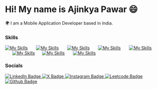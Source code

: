 Hi! My name is Ajinkya Pawar 😄
========================================================================================================================================

🌍  I am a Mobile Application Developer based in India.
<br/>
 
### Skills

[![My Skills](https://skillicons.dev/icons?i=html,css)](https://skillicons.dev) &nbsp;&nbsp;&nbsp;&nbsp;&nbsp; [![My Skills](https://skillicons.dev/icons?i=js,ts)](https://skillicons.dev) &nbsp;&nbsp;&nbsp;&nbsp;&nbsp; [![My Skills](https://skillicons.dev/icons?i=react,nodejs)](https://skillicons.dev) &nbsp;&nbsp;&nbsp;&nbsp;&nbsp; [![My Skills](https://skillicons.dev/icons?i=next,redux)](https://skillicons.dev) &nbsp;&nbsp;&nbsp;&nbsp;&nbsp; [![My Skills](https://skillicons.dev/icons?i=tailwind,bootstrap)](https://skillicons.dev) &nbsp;&nbsp;&nbsp;&nbsp;&nbsp; [![My Skills](https://skillicons.dev/icons?i=firebase,jest)](https://skillicons.dev)&nbsp;&nbsp;&nbsp;&nbsp;&nbsp; [![My Skills](https://skillicons.dev/icons?i=webpack,vite)](https://skillicons.dev) &nbsp;&nbsp;&nbsp;&nbsp;&nbsp;  [![My Skills](https://skillicons.dev/icons?i=git,github)](https://skillicons.dev) &nbsp;&nbsp;&nbsp;&nbsp;&nbsp;
<br/>

### Socials

<div id="badges">
  <a href="https://www.linkedin.com/in/ajinkya-pawar-frontend/">
    <img src="https://img.shields.io/badge/LinkedIn-blue?style=for-the-badge&logo=linkedin&logoColor=white" alt="LinkedIn Badge"/>
  </a>
  <a href="https://twitter.com/AjinkyaPawar007">
    <img src="https://img.shields.io/badge/Twitter-black?style=for-the-badge&logo=x&logoColor=white" alt="X Badge"/>
  </a>
 <a href="https://instagram.com/ajinkyaa____">
    <img src="https://img.shields.io/badge/Instagram-red?style=for-the-badge&logo=instagram&logoColor=white" alt="Instagram Badge"/>
  </a>
 <a href="https://leetcode.com/Ajinkyapawarleetcode/">
    <img src="https://img.shields.io/badge/Leetcode-orange?style=for-the-badge&logo=leetcode&logoColor=black" alt="Leetcode Badge"/>
  </a>
  <a href="https://leetcode.com/Ajinkyapawarleetcode/">
    <img src="https://img.shields.io/badge/Github-orange?style=for-the-badge&logo=github&logoColor=black" alt="Github Badge"/>
  </a>
 
</div>

